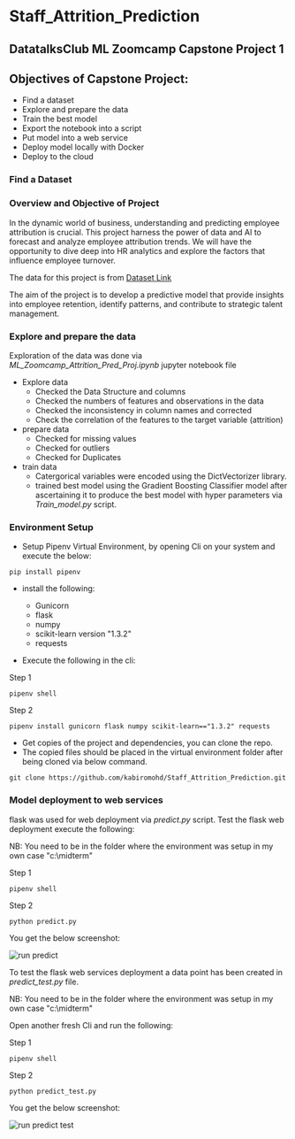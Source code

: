# Staff_Attrition_Prediction
## DatatalksClub ML Zoomcamp Capstone Project 1
## Objectives of Capstone Project:
- Find a dataset
- Explore and prepare the data
- Train the best model
- Export the notebook into a script
- Put model into a web service
- Deploy model locally with Docker
- Deploy to the cloud
  
### Find a Dataset
### Overview and Objective of Project

In the dynamic world of business, understanding and predicting employee attribution is crucial. This project harness the power of data and AI to forecast and analyze employee attribution trends. We will have the opportunity to dive deep into HR analytics and explore the factors that influence employee turnover. 

The data for this project is from [Dataset Link](https://www.kaggle.com/competitions/bct-data-summit/data)

The aim of the project is to develop a predictive model that provide insights into employee retention, identify patterns, and contribute to strategic talent management.

### Explore and prepare the data
Exploration of the data was done via *ML_Zoomcamp_Attrition_Pred_Proj.ipynb* jupyter notebook file
- Explore data
  - Checked the Data Structure and columns
  - Checked the numbers of features and observations in the data
  - Checked the inconsistency in column names and corrected
  - Check the correlation of the features to the target variable (attrition)
- prepare data
  - Checked for missing values
  - Checked for outliers
  - Checked for Duplicates
- train data
  - Catergorical variables were encoded using the DictVectorizer library.
  - trained best model using the Gradient Boosting Classifier model after ascertaining it to produce the best model with hyper parameters via *Train_model.py* script.

 ### Environment Setup
- Setup Pipenv Virtual Environment, by opening Cli on your system and execute the below:
  
```
pip install pipenv
```

- install the following:
  - Gunicorn
  - flask
  - numpy
  - scikit-learn version "1.3.2"
  - requests

- Execute the following in the cli:

Step 1
```
pipenv shell
```

Step 2
```
pipenv install gunicorn flask numpy scikit-learn=="1.3.2" requests
```

- Get copies of the project and dependencies, you can clone the repo.
- The copied files should be placed in the virtual environment folder after being cloned via below command.

```
git clone https://github.com/kabiromohd/Staff_Attrition_Prediction.git
```

### Model deployment to web services
flask was used for web deployment via *predict.py* script. Test the flask web deployment execute the following:

NB: You need to be in the folder where the environment was setup in my own case "c:\midterm"

Step 1
```
pipenv shell
```

Step 2
```
python predict.py
```
You get the below screenshot:

![run predict](https://github.com/kabiromohd/Staff_Attrition_Prediction/assets/121871052/742485a2-1f4a-40f2-ac6c-ac2d0068fe10)

To test the flask web services deployment a data point has been created in *predict_test.py* file.

NB: You need to be in the folder where the environment was setup in my own case "c:\midterm"

Open another fresh Cli and run the following:

Step 1
```
pipenv shell
```

Step 2
```
python predict_test.py
```
You get the below screenshot:

![run predict test](https://github.com/kabiromohd/Staff_Attrition_Prediction/assets/121871052/2014c241-82f9-4e58-aff5-a194a9ae2f36)

